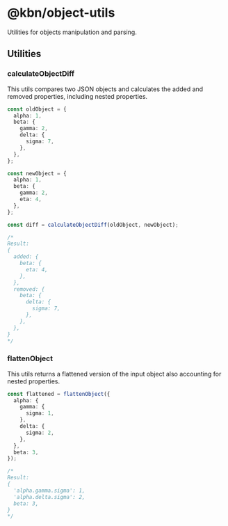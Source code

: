 # @kbn/object-utils

Utilities for objects manipulation and parsing.

## Utilities

### calculateObjectDiff

This utils compares two JSON objects and calculates the added and removed properties, including nested properties.

```ts
const oldObject = {
  alpha: 1,
  beta: {
    gamma: 2,
    delta: {
      sigma: 7,
    },
  },
};

const newObject = {
  alpha: 1,
  beta: {
    gamma: 2,
    eta: 4,
  },
};

const diff = calculateObjectDiff(oldObject, newObject);

/*
Result:
{
  added: {
    beta: {
      eta: 4,
    },
  },
  removed: {
    beta: {
      delta: {
        sigma: 7,
      },
    },
  },
}
*/
```

### flattenObject

This utils returns a flattened version of the input object also accounting for nested properties.

```ts
const flattened = flattenObject({
  alpha: {
    gamma: {
      sigma: 1,
    },
    delta: {
      sigma: 2,
    },
  },
  beta: 3,
});

/*
Result:
{
  'alpha.gamma.sigma': 1,
  'alpha.delta.sigma': 2,
  beta: 3,
}
*/
```
